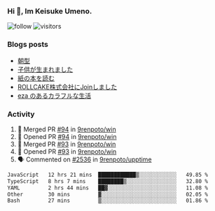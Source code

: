 ### Hi 👋, Im Keisuke Umeno.

<!--
**9renpoto/9renpoto** is a ✨ _special_ ✨ repository because its `README.md` (this file) appears on your GitHub profile.

Here are some ideas to get you started:

- 🔭 I’m currently working on ...
- 🌱 I’m currently learning ...
- 👯 I’m looking to collaborate on ...
- 🤔 I’m looking for help with ...
- 💬 Ask me about ...
- 📫 How to reach me: ...
- 😄 Pronouns: ...
- ⚡ Fun fact: ...
-->

![follow](https://img.shields.io/github/followers/9renpoto?label=Follow&style=social)
![visitors](https://komarev.com/ghpvc/?username=9renpoto&label=Profile%20views&color=0e75b6&style=flat)

### Blogs posts

<!-- BLOG-POST-LIST:START -->
- [朝型](https://9renpoto.win/entry/2024/05/29/im-an-early)
- [子供が生まれました](https://9renpoto.win/entry/2024/04/18/hello-world)
- [紙の本を読む](https://9renpoto.win/entry/2024/02/25/reading-papar-book)
- [ROLLCAKE株式会社にJoinしました](https://9renpoto.win/entry/2024/02/11/join)
- [eza のあるカラフルな生活](https://9renpoto.win/entry/2024/02/01/eza)
<!-- BLOG-POST-LIST:END -->

### Activity

<!--START_SECTION:activity-->
1. 🎉 Merged PR [#94](https://github.com/9renpoto/win/pull/94) in [9renpoto/win](https://github.com/9renpoto/win)
2. 💪 Opened PR [#94](https://github.com/9renpoto/win/pull/94) in [9renpoto/win](https://github.com/9renpoto/win)
3. 🎉 Merged PR [#93](https://github.com/9renpoto/win/pull/93) in [9renpoto/win](https://github.com/9renpoto/win)
4. 💪 Opened PR [#93](https://github.com/9renpoto/win/pull/93) in [9renpoto/win](https://github.com/9renpoto/win)
5. 🗣 Commented on [#2536](https://github.com/9renpoto/upptime/issues/2536#issuecomment-2222253295) in [9renpoto/upptime](https://github.com/9renpoto/upptime)
<!--END_SECTION:activity-->

<!--START_SECTION:waka-->

```txt
JavaScript   12 hrs 21 mins  ████████████▒░░░░░░░░░░░░   49.85 %
TypeScript   8 hrs 7 mins    ████████▒░░░░░░░░░░░░░░░░   32.80 %
YAML         2 hrs 44 mins   ██▓░░░░░░░░░░░░░░░░░░░░░░   11.08 %
Other        30 mins         ▓░░░░░░░░░░░░░░░░░░░░░░░░   02.05 %
Bash         27 mins         ▒░░░░░░░░░░░░░░░░░░░░░░░░   01.86 %
```

<!--END_SECTION:waka-->
